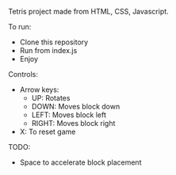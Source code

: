 Tetris project made from HTML, CSS, Javascript.

To run:
- Clone this repository
- Run from index.js
- Enjoy


Controls:
- Arrow keys:
	- UP: Rotates
	- DOWN: Moves block down
	- LEFT: Moves block left
	- RIGHT: Moves block right
- X: To reset game


TODO:
- Space to accelerate block placement